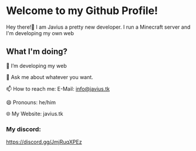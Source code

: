 # Welcome to my Github Profile!
Hey there!👋 I am Javius a pretty new developer. I run a Minecraft server and I'm developing my own web

## What I'm doing?

🔧 I’m developing my web

💬 Ask me about whatever you want.

📫 How to reach me: E-Mail: info@javius.tk


😄 Pronouns: he/him

🌐 My Website: javius.tk

### My discord:
https://discord.gg/JmjRuqXPEz
